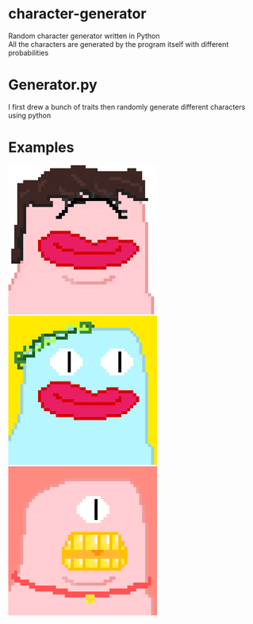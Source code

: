 # character-generator
 Random character generator written in Python  
 All the characters are generated by the program itself with different probabilities  
 
 # Generator.py  
 I first drew a bunch of traits then randomly generate different characters using python  
 
 # Examples
 <img src="./examples/1.png" width="300">
 <img src="./examples/%2339.png" width="300">
 <img src="./examples/%2312.png" width="300">


